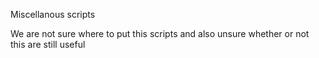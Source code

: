 Miscellanous scripts

We are not sure where to put this scripts and also unsure whether or not this are still useful
